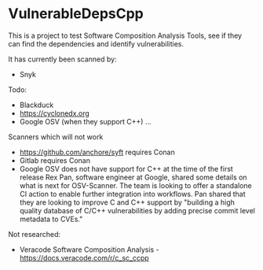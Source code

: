 # VulnerableDepsCpp
This is a project to test Software Composition Analysis Tools, see if they can find the dependencies and identify vulnerabilities.


It has currently been scanned by:
* Snyk


Todo:
* Blackduck
* https://cyclonedx.org
* Google OSV (when they support C++)
...


Scanners which will not work
* https://github.com/anchore/syft requires Conan
* Gitlab requires Conan
* Google OSV does not have support for C++ at the time of the first release 
Rex Pan, software engineer at Google, shared some details on what is next for OSV-Scanner. The team is looking to offer a standalone CI action to enable further integration into workflows. Pan shared that they are looking to improve C and C++ support by "building a high quality database of C/C++ vulnerabilities by adding precise commit level metadata to CVEs."

Not researched:
* Veracode Software Composition Analysis - https://docs.veracode.com/r/c_sc_ccpp